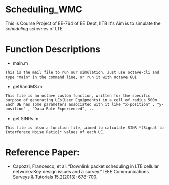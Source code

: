 # Scheduling_WMC

This is Course Project of EE-764 of EE Dept, IITB
It's Aim is to simulate the *scheduling schemes* of LTE


# Function Descriptions

* main.m
```
This is the mail file to run our simulation. Just use octave-cli and type "main" in the command line, or run it with Octave GUI
```

* getRandMS.m
```
This file is an octave custom function, written for the specific purpose of generating UEs(User Equipments) in a cell of radius 500m.
Each UE has some parameters associated with it like "x-position" , "y-position" , "Data-Rate Experienced", ..
```

* get SINRs.m
```
This file is also a function file, aimed to calculate SINR *(Signal to Interferece Noise Ratio)* values of each UE.
```


# Reference Paper: 

* Capozzi, Francesco, et al. “Downlink packet scheduling in LTE cellular networks:Key design issues and a survey.” IEEE Communications Surveys & Tutorials 15.2(2013): 678-700.


